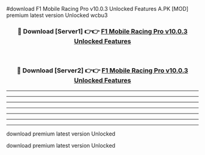 #download F1 Mobile Racing Pro v10.0.3 Unlocked Features A.PK [MOD] premium latest version Unlocked wcbu3 



<div align="center">
<h3>🔴 Download [Server1] 👉👉 <a href="https://download1apk.web.app/">F1 Mobile Racing Pro v10.0.3 Unlocked Features</a></h3><br>

<h3>🔴 Download [Server2] 👉👉 <a href="https://download1apk.web.app/">F1 Mobile Racing Pro v10.0.3 Unlocked Features</a></h3>
</div>





----------------------------------------------------------

----------------------------------------------------------

----------------------------------------------------------

----------------------------------------------------------

----------------------------------------------------------

----------------------------------------------------------

----------------------------------------------------------

download premium latest version Unlocked

download premium latest version Unlocked
